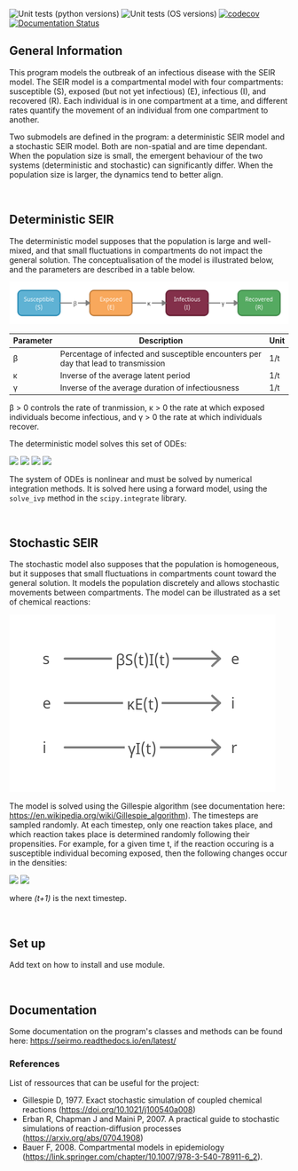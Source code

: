 ![Unit tests (python versions)](https://github.com/SABS-R3-Epidemiology/seirmo/workflows/Unit%20tests%20(python%20versions)/badge.svg)
![Unit tests (OS versions)](https://github.com/SABS-R3-Epidemiology/seirmo/workflows/Unit%20tests%20(OS%20versions)/badge.svg)
[![codecov](https://codecov.io/gh/SABS-R3-Epidemiology/seirmo/branch/main/graph/badge.svg?token=D1P3CMQTDP)](https://codecov.io/gh/SABS-R3-Epidemiology/seirmo)
[![Documentation Status](https://readthedocs.org/projects/seirmo/badge/?version=latest)](https://seirmo.readthedocs.io/en/latest/?badge=latest)



## General Information
This program models the outbreak of an infectious disease with the SEIR model. The SEIR model is a compartmental model with four compartments: susceptible (S), exposed (but not yet infectious) (E), infectious (I), and recovered (R). Each individual is in one compartment at a time, and different rates quantify the movement of an individual from one compartment to another. 

Two submodels are defined in the program: a deterministic SEIR model and a stochastic SEIR model. Both are non-spatial and are time dependant. When the population size is small, the emergent behaviour of the two systems (deterministic and stochastic) can significantly differ. When the population size is larger, the dynamics tend to better align.


&nbsp;



## Deterministic SEIR
The deterministic model supposes that the population is large and well-mixed, and that small fluctuations in compartments do not impact the general solution. The conceptualisation of the model is illustrated below, and the parameters are described in a table below.

![SEIR model conceptualisation](./images/SEIR_model.png)


| Parameter     | Description                                                                             | Unit |
| ------------- | --------------------------------------------------------------------------------------- | ---- |
| β             | Percentage of infected and susceptible encounters per day that lead to transmission     | 1/t  |
| κ             | Inverse of the average latent period                                                    | 1/t  |
| γ             | Inverse of the average duration of infectiousness                                       | 1/t  |

β > 0 controls the rate of tranmission, κ > 0 the rate at which exposed individuals become infectious, and γ > 0 the rate at which individuals recover. 


The deterministic model solves this set of ODEs: 

<img src="https://render.githubusercontent.com/render/math?math=\frac{dS(t)}{dt} = - \beta S(t) I(t) ">
<img src="https://render.githubusercontent.com/render/math?math=\frac{dE(t)}{dt} = \beta S(t) I(t) - \kappa E(t) ">
<img src="https://render.githubusercontent.com/render/math?math=\frac{dI(t)}{dt} = \kappa E(t) - \gamma I(t)">
<img src="https://render.githubusercontent.com/render/math?math=\frac{dR(t)}{dt} = \gamma I(t)">

The system of ODEs is nonlinear and must be solved by numerical integration methods. It is solved here using a forward model, using the `solve_ivp` method in the `scipy.integrate` library.


&nbsp;


## Stochastic SEIR
The stochastic model also supposes that the population is homogeneous, but it supposes that small fluctuations in compartments count toward the general solution. It models the population discretely and allows stochastic movements between compartments. The model can be illustrated as a set of chemical reactions:

![SEIR stochastic model reactions](./images/SEIR_stochastic_reactions.png)

The model is solved using the Gillespie algorithm (see documentation here: https://en.wikipedia.org/wiki/Gillespie_algorithm). The timesteps are sampled randomly. At each timestep, only one reaction takes place, and which reaction takes place is determined randomly following their propensities. For example, for a given time t, if the reaction occuring is a susceptible individual becoming exposed, then the following changes occur in the densities:

<img src="https://render.githubusercontent.com/render/math?math=S(t %2B 1)=S(t) - 1 ">

<img src="https://render.githubusercontent.com/render/math?math=E(t %2B 1)=E(t) %2B 1 ">

where _(t+1)_ is the next timestep. 


&nbsp;



## Set up

Add text on how to install and use module. 

&nbsp;


## Documentation 
Some documentation on the program's classes and methods can be found here: https://seirmo.readthedocs.io/en/latest/

### References
List of ressources that can be useful for the project:
* Gillespie D, 1977. Exact stochastic simulation of coupled chemical reactions (https://doi.org/10.1021/j100540a008)
* Erban R, Chapman J and Maini P, 2007. A practical guide to stochastic simulations of reaction-diffusion processes (https://arxiv.org/abs/0704.1908)
* Bauer F, 2008. Compartmental models in epidemiology (https://link.springer.com/chapter/10.1007/978-3-540-78911-6_2).

